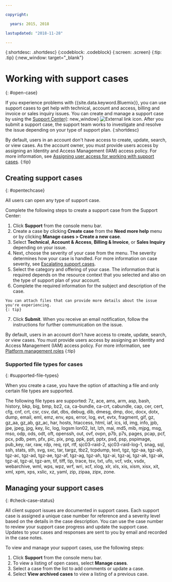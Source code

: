 ```yaml
---

copyright:

  years: 2015, 2018

lastupdated: "2018-11-28"

---
```


{:shortdesc: .shortdesc}
{:codeblock: .codeblock}
{:screen: .screen}
{:tip: .tip}
{:new_window: target="_blank"}

# Working with support cases 
{: #open-case}

If you experience problems with {{site.data.keyword.Bluemix}}, you can use support cases to get help with technical, account and access, billing and invoice or sales inquiry issues. You can create and manage a support case by using the [Support Center](https://dev.console.cloud.ibm.com/unifiedsupport/supportcenter){: new_window} ![External link icon](../icons/launch-glyph.svg "External link icon"). After you submit a support case, the support team works to investigate and resolve the issue depending on your type of support plan.
{:shortdesc}

By default, users in an account don't have access to create, update, search, or view cases. As the account owner, you must provide users access by assigning an Identity and Access Management (IAM) access policy. For more information, see [Assigning user access for working with support cases](/docs/get-support/support_access.html#access).
{:tip}

## Creating support cases
{: #opentechcase}

All users can open any type of support case.

Complete the following steps to create a support case from the Support Center: 

  1. Click **Support** from the console menu bar.
  2. Create a case by clicking **Create case** from the **Need more help** menu or by clicking **Manage cases > Create a new case**.
  3. Select **Technical**, **Account & Access**, **Billing & Invoice**, or **Sales Inquiry** depending on your issue.
  4. Next, choose the severity of your case from the menu. The severity determines how your case is handled. For more information on case severity, see [Escalating support cases](/docs/get-support/quick-case-response.html#escalation).
  5. Select the category and offering of your case. The information that is required depends on the resource context that you selected and also on the type of support plan of your account.
  6. Complete the required information for the subject and description of the case. 
  
    You can attach files that can provide more details about the issue you're experiencing.
    {: tip}
  7. Click **Submit**. When you receive an email notification, follow the instructions for further communication on the issue. 

By default, users in an account don't have access to create, update, search, or view cases. You must provide users access by assigning an Identity and Access Management (IAM) access policy. For more information, see [Platform management roles](/docs/iam/users_roles.html#platformrolestable2)
{:tip}

### Supported file types for cases 
{: #supported-file-types}

When you create a case, you have the option of attaching a file and only certain file types are supported. 

The following file types are supported: 7z, ace, ams, arm, asp, bash, history, bkp, big, bmp, bz2, ca, ca-bundle, ca-crt, cabundle, cap, cer, cert, cfg, cnf, crt, csr, csv, dat, dbs, debug, dib, dmesg, dmp, doc, docx, dotx, dump, email, eml, emz, env, eps, error, log, evt, evtx, fragment, gif, gz, gz_aa, gz_ab, gz_ac, har, hosts, htaccess, html, iaf, ics, id, img, info, jpb, jpe, jpeg, jpg, key, lic, log, logsm lon02, lst, lzh, mai, md5, mib, mjpg, msg, mso, odp, ods, odt, oft, openssh, out, ovf, ovpn, p7b, p7s, pages, pcap, pcf, pcx, pdb, pem, pfx, pic, pix, png, ppk, ppt, pptx, psd, psp, pspimage, pub_key, rar, raw, rdp, req, rpt, rtf, sjc03-raid-2, sjc03-raid-log-1, snag, sql, ssh, stats, sth, svg, sxc, tar, targz, tbz2, tcpdump, text, tgz, tgz-aa, tgz-ab, tgz-ac, tgz-ad, tgz-ae, tgz-af, tgz-ag, tgz-ah, tgz-ai, tgz-aj, tgz-ak, tgz-ak, tgz-al, tgz-al, tgz-am, tif, tiff, tip, trace, tsv, txt, ufo, vcf, vdx, vsdx, webarchive, wml, wps, wpz, wrf, wri, xcf, xlog, xlr, xls, xis, xism, xisx, xit, xml, xpm, xps, xslic, xz, yaml, zip, zipaa, zipx, zone. 

## Managing your support cases 
{: #check-case-status}

All client support issues are documented in support cases. Each support case is assigned a unique case number for reference and a severity level based on the details in the case description. You can use the case number to review your support case progress and update the support case. Updates to your cases and responses are sent to you by email and recorded in the case notes. 

To view and manage your support cases, use the following steps:

  1. Click **Support** from the console menu bar.
  2. To view a listing of open cases, select **Manage cases**.
  3. Select a case from the list to add comments or update a case. 
  4. Select **View archived cases** to view a listing of a previous case. 
